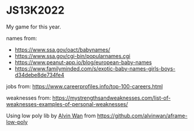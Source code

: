 # JS13K2022
My game for this year.

names from: 
- https://www.ssa.gov/oact/babynames/
- https://www.ssa.gov/cgi-bin/popularnames.cgi
- https://www.peanut-app.io/blog/european-baby-names
- https://www.familyminded.com/s/exotic-baby-names-girls-boys-d34debe8de734fe4


jobs from: https://www.careerprofiles.info/top-100-careers.html

weaknesses from: https://mystrengthsandweaknesses.com/list-of-weaknesses-examples-of-personal-weaknesses/

Using low poly lib by [Alvin Wan](https://github.com/alvinwan) from https://github.com/alvinwan/aframe-low-poly 
